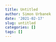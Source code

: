 ```yaml
---
title: Untitled
author: Simon Urbanek
date: '2021-02-17'
slug: untitled
categories: []
tags: []
---
```

